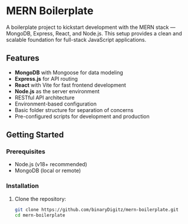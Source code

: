# MERN Boilerplate

A boilerplate project to kickstart development with the MERN stack — MongoDB, Express, React, and Node.js. This setup provides a clean and scalable foundation for full-stack JavaScript applications.

## Features

- **MongoDB** with Mongoose for data modeling
- **Express.js** for API routing
- **React** with Vite for fast frontend development
- **Node.js** as the server environment
- RESTful API architecture
- Environment-based configuration
- Basic folder structure for separation of concerns
- Pre-configured scripts for development and production

## Getting Started

### Prerequisites

- Node.js (v18+ recommended)
- MongoDB (local or remote)

### Installation

1. Clone the repository:
   ```bash
   git clone https://github.com/binaryDigitz/mern-boilerplate.git
   cd mern-boilerplate